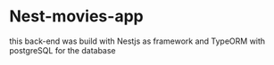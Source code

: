 # Nest-movies-app
this back-end was build with Nestjs as framework and TypeORM with postgreSQL for the database
